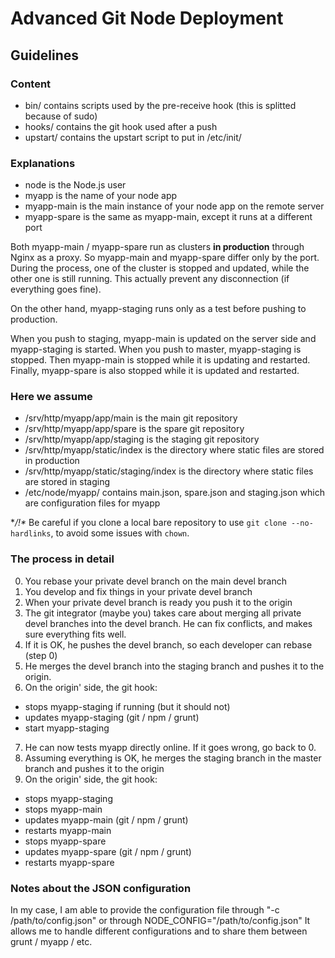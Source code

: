 Advanced Git Node Deployment
==============

## Guidelines

### Content

- bin/ contains scripts used by the pre-receive hook (this is splitted because of sudo)
- hooks/ contains the git hook used after a push
- upstart/ contains the upstart script to put in /etc/init/

### Explanations

- node is the Node.js user
- myapp is the name of your node app
- myapp-main is the main instance of your node app on the remote server
- myapp-spare is the same as myapp-main, except it runs at a different port

Both myapp-main / myapp-spare run as clusters **in production** through Nginx as a proxy. So myapp-main and myapp-spare differ only by the port.
During the process, one of the cluster is stopped and updated, while the other one is still running.
This actually prevent any disconnection (if everything goes fine).

On the other hand, myapp-staging runs only as a test before pushing to production.

When you push to staging, myapp-main is updated on the server side and myapp-staging is started.
When you push to master, myapp-staging is stopped. Then myapp-main is stopped while it is updating and restarted.
Finally, myapp-spare is also stopped while it is updated and restarted.

### Here we assume

- /srv/http/myapp/app/main is the main git repository
- /srv/http/myapp/app/spare is the spare git repository
- /srv/http/myapp/app/staging is the staging git repository
- /srv/http/myapp/static/index is the directory where static files are stored in production
- /srv/http/myapp/static/staging/index is the directory where static files are stored in staging
- /etc/node/myapp/ contains main.json, spare.json and staging.json which are configuration files for myapp

**/!\** Be careful if you clone a local bare repository to use `git clone --no-hardlinks`, to avoid some issues with `chown`.

### The process in detail

0. You rebase your private devel branch on the main devel branch
1. You develop and fix things in your private devel branch
2. When your private devel branch is ready you push it to the origin
3. The git integrator (maybe you) takes care about merging all private devel branches into the devel branch. He can fix conflicts, and makes sure everything fits well.
4. If it is OK, he pushes the devel branch, so each developer can rebase (step 0)
5. He merges the devel branch into the staging branch and pushes it to the origin.
6. On the origin' side, the git hook:
  - stops myapp-staging if running (but it should not)
  - updates myapp-staging (git / npm / grunt)
  - start myapp-staging
7. He can now tests myapp directly online. If it goes wrong, go back to 0.
8. Assuming everything is OK, he merges the staging branch in the master branch and pushes it to the origin
9. On the origin' side, the git hook:
  - stops myapp-staging
  - stops myapp-main
  - updates myapp-main (git / npm / grunt)
  - restarts myapp-main
  - stops myapp-spare
  - updates myapp-spare (git / npm / grunt)
  - restarts myapp-spare

### Notes about the JSON configuration

In my case, I am able to provide the configuration file through "-c /path/to/config.json" or through NODE_CONFIG="/path/to/config.json"
It allows me to handle different configurations and to share them between grunt / myapp / etc.
